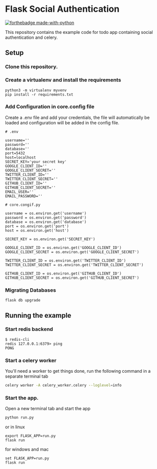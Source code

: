 # Flask Social Authentication

[![forthebadge made-with-python](http://ForTheBadge.com/images/badges/made-with-python.svg)](https://www.python.org/) 

This repository contains the example code for todo app containing social authentication and celery.

## Setup

### Clone this repository.
### Create a virtualenv and install the requirements
```commandline
python3 -m virtualenv myvenv
pip install -r requirements.txt
```

### Add Configuration in core.config file

Create a .env file and add your credentials, the file will automatically
be loaded and configuration
will be added in the config file.
```commandline
# .env

username=''
password=''
database=''
port=5432
host=localhost
SECRET_KEY='your secret key'
GOOGLE_CLIENT_ID=''
GOOGLE_CLIENT_SECRET=''
TWITTER_CLIENT_ID=''
TWITTER_CLIENT_SECRET=''
GITHUB_CLIENT_ID=''
GITHUB_CLIENT_SECRET=''
EMAIL_USER=''
EMAIL_PASSWORD=''
```
```commandline
# core.congif.py

username = os.environ.get('username')
password = os.environ.get('password')
database = os.environ.get('database')
port = os.environ.get('port')
host = os.environ.get('host')

SECRET_KEY = os.environ.get('SECRET_KEY')

GOOGLE_CLIENT_ID = os.environ.get('GOOGLE_CLIENT_ID')
GOOGLE_CLIENT_SECRET = os.environ.get('GOOGLE_CLIENT_SECRET')

TWITTER_CLIENT_ID = os.environ.get('TWITTER_CLIENT_ID')
TWITTER_CLIENT_SECRET = os.environ.get('TWITTER_CLIENT_SECRET')

GITHUB_CLIENT_ID = os.environ.get('GITHUB_CLIENT_ID')
GITHUB_CLIENT_SECRET = os.environ.get('GITHUB_CLIENT_SECRET')
```

### Migrating Databases
```console
flask db upgrade
```

## Running the example

### Start redis backend
```commandline
$ redis-cli
redis 127.0.0.1:6379> ping
PONG
```

### Start a celery worker
You'll need a worker to get things done, run the following command in a separate terminal tab

```bash
celery worker -A celery_worker.celery --loglevel=info
```

### Start the app.

Open a new terminal tab and start the app

```bash
python run.py
```
or in linux
```commandline
export FLASK_APP=run.py
flask run
```
for windows and mac
```commandline
set FLASK_APP=run.py
flask run
```
